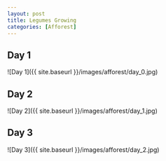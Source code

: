 ```yaml
---
layout: post
title: Legumes Growing
categories: [Afforest]
---
```



## Day 1
![Day 1]({{ site.baseurl }}/images/afforest/day_0.jpg)
## Day 2
![Day 2]({{ site.baseurl }}/images/afforest/day_1.jpg)
## Day 3
![Day 3]({{ site.baseurl }}/images/afforest/day_2.jpg)
